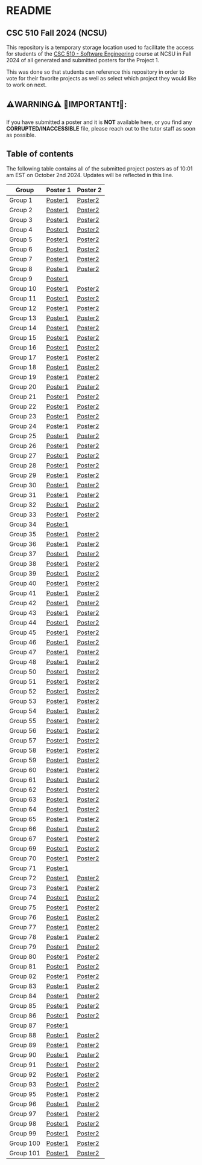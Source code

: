 # README

## CSC 510 Fall 2024 (NCSU)
This repository is a temporary storage location used to facilitate the access for students of the [CSC 510 - Software Engineering](https://txt.github.io/se24fall/) course at NCSU in Fall 2024 of all generated and submitted posters for the Project 1. 

This was done so that students can reference this repository in order to vote for their favorite projects as well as select which project they would like to work on next.

## ⚠️**WARNING**⚠️ 🔴IMPORTANT❗🔴: 

If you have submitted a poster and it is **NOT** available here, or you find any **CORRUPTED/INACCESSIBLE** file, please reach out to the tutor staff as soon as possible.


## Table of contents

The following table contains all of the submitted project posters as of 10:01 am EST on October 2nd 2024. Updates will be reflected in this line.


| Group  | Poster 1 | Poster 2 |
| ---------- | -------- | -------- |
|  Group 1  |  [Poster1](./Posters/Group1/Group1_Poster1.pdf)  |  [Poster2](./Posters/Group1/Group1_Poster2.pdf)  |
|  Group 2  |  [Poster1](./Posters/Group2/Group2_Poster1.pdf)  |  [Poster2](./Posters/Group2/Group2_Poster2.pdf)  |
|  Group 3  |  [Poster1](./Posters/Group3/Group3_Poster1.pdf)  |  [Poster2](./Posters/Group3/Group3_Poster2.pdf)  |
|  Group 4  |  [Poster1](./Posters/Group4/Group4_Poster1.pdf)  |  [Poster2](./Posters/Group4/Group4_Poster2.pdf)  |
|  Group 5  |  [Poster1](./Posters/Group5/Group5_Poster1.pdf)  |  [Poster2](./Posters/Group5/Group5_Poster2.pdf)  |
|  Group 6  |  [Poster1](./Posters/Group6/Group6_Poster1.pdf)  |  [Poster2](./Posters/Group6/Group6_Poster2.pdf)  |
|  Group 7  |  [Poster1](./Posters/Group7/Group7_Poster1.pdf)  |  [Poster2](./Posters/Group7/Group7_Poster2.pdf)  |
|  Group 8  |  [Poster1](./Posters/Group8/Group8_Poster1.pdf)  |  [Poster2](./Posters/Group8/Group8_Poster2.pdf)  |
|  Group 9  |  [Poster1](./Posters/Group9/Group9_Poster1.pdf)  |    |
|  Group 10  |  [Poster1](./Posters/Group10/Group10_Poster1.pdf)  |  [Poster2](./Posters/Group10/Group10_Poster2.pdf)  |
|  Group 11  |  [Poster1](./Posters/Group11/Group11_Poster1.pdf)  |  [Poster2](./Posters/Group11/Group11_Poster2.pdf)  |
|  Group 12  |  [Poster1](./Posters/Group12/Group12_Poster1.pdf)  |  [Poster2](./Posters/Group12/Group12_Poster2.pdf)  |
|  Group 13  |  [Poster1](./Posters/Group13/Group13_Poster1.pdf)  |  [Poster2](./Posters/Group13/Group13_Poster2.pdf)  |
|  Group 14  |  [Poster1](./Posters/Group14/Group14_Poster1.pdf)  |  [Poster2](./Posters/Group14/Group14_Poster2.pdf)  |
|  Group 15  |  [Poster1](./Posters/Group15/Group15_Poster1.pdf)  |  [Poster2](./Posters/Group15/Group15_Poster2.pdf)  |
|  Group 16  |  [Poster1](./Posters/Group16/Group16_Poster1.pdf)  |  [Poster2](./Posters/Group16/Group16_Poster2.pdf)  |
|  Group 17  |  [Poster1](./Posters/Group17/Group17_Poster1.pdf)  |  [Poster2](./Posters/Group17/Group17_Poster2.pdf)  |
|  Group 18  |  [Poster1](./Posters/Group18/Group18_Poster1.pdf)  |  [Poster2](./Posters/Group18/Group18_Poster2.pdf)  |
|  Group 19  |  [Poster1](./Posters/Group19/Group19_Poster1.pdf)  |  [Poster2](./Posters/Group19/Group19_Poster2.pdf)  |
|  Group 20  |  [Poster1](./Posters/Group20/Group20_Poster1.pdf)  |  [Poster2](./Posters/Group20/Group20_Poster2.pdf)  |
|  Group 21  |  [Poster1](./Posters/Group21/Group21_Poster1.pdf)  |  [Poster2](./Posters/Group21/Group21_Poster2.pdf)  |
|  Group 22  |  [Poster1](./Posters/Group22/Group22_Poster1.pdf)  |  [Poster2](./Posters/Group22/Group22_Poster2.pdf)  |
|  Group 23  |  [Poster1](./Posters/Group23/Group23_Poster1.pdf)  |  [Poster2](./Posters/Group23/Group23_Poster2.pdf)  |
|  Group 24  |  [Poster1](./Posters/Group24/Group24_Poster1.pdf)  |  [Poster2](./Posters/Group24/Group24_Poster2.pdf)  |
|  Group 25  |  [Poster1](./Posters/Group25/Group25_Poster1.pdf)  |  [Poster2](./Posters/Group25/Group25_Poster2.pdf)  |
|  Group 26  |  [Poster1](./Posters/Group26/Group26_Poster1.pdf)  |  [Poster2](./Posters/Group26/Group26_Poster2.pdf)  |
|  Group 27  |  [Poster1](./Posters/Group27/Group27_Poster1.pdf)  |  [Poster2](./Posters/Group27/Group27_Poster2.pdf)  |
|  Group 28  |  [Poster1](./Posters/Group28/Group28_Poster1.pdf)  |  [Poster2](./Posters/Group28/Group28_Poster2.pdf)  |
|  Group 29  |  [Poster1](./Posters/Group29/Group29_Poster1.pdf)  |  [Poster2](./Posters/Group29/Group29_Poster2.pdf)  |
|  Group 30  |  [Poster1](./Posters/Group30/Group30_Poster1.pdf)  |  [Poster2](./Posters/Group30/Group30_Poster2.pdf)  |
|  Group 31  |  [Poster1](./Posters/Group31/Group31_Poster1.pdf)  |  [Poster2](./Posters/Group31/Group31_Poster2.pdf)  |
|  Group 32  |  [Poster1](./Posters/Group32/Group32_Poster1.pdf)  |  [Poster2](./Posters/Group32/Group32_Poster2.pdf)  |
|  Group 33  |  [Poster1](./Posters/Group33/Group33_Poster1.pdf)  |  [Poster2](./Posters/Group33/Group33_Poster2.pdf)  |
|  Group 34  |  [Poster1](./Posters/Group34/Group34_Poster1.pdf)  |    |
|  Group 35  |  [Poster1](./Posters/Group35/Group35_Poster1.pdf)  |  [Poster2](./Posters/Group35/Group35_Poster2.pdf)  |
|  Group 36  |  [Poster1](./Posters/Group36/Group36_Poster1.pdf)  |  [Poster2](./Posters/Group36/Group36_Poster2.pdf)  |
|  Group 37  |  [Poster1](./Posters/Group37/Group37_Poster1.pdf)  |  [Poster2](./Posters/Group37/Group37_Poster2.pdf)  |
|  Group 38  |  [Poster1](./Posters/Group38/Group38_Poster1.pdf)  |  [Poster2](./Posters/Group38/Group38_Poster2.pdf)  |
|  Group 39  |  [Poster1](./Posters/Group39/Group39_Poster1.pdf)  |  [Poster2](./Posters/Group39/Group39_Poster2.pdf)  |
|  Group 40  |  [Poster1](./Posters/Group40/Group40_Poster1.pdf)  |  [Poster2](./Posters/Group40/Group40_Poster2.pdf)  |
|  Group 41  |  [Poster1](./Posters/Group41/Group41_Poster1.pdf)  |  [Poster2](./Posters/Group41/Group41_Poster2.pdf)  |
|  Group 42  |  [Poster1](./Posters/Group42/Group42_Poster1.pdf)  |  [Poster2](./Posters/Group42/Group42_Poster2.pdf)  |
|  Group 43  |  [Poster1](./Posters/Group43/Group43_Poster1.pdf)  |  [Poster2](./Posters/Group43/Group43_Poster2.pdf)  |
|  Group 44  |  [Poster1](./Posters/Group44/Group44_Poster1.pdf)  |  [Poster2](./Posters/Group44/Group44_Poster2.pdf)  |
|  Group 45  |  [Poster1](./Posters/Group45/Group45_Poster1.pdf)  |  [Poster2](./Posters/Group45/Group45_Poster2.pdf)  |
|  Group 46  |  [Poster1](./Posters/Group46/Group46_Poster1.pdf)  |  [Poster2](./Posters/Group46/Group46_Poster2.pdf)  |
|  Group 47  |  [Poster1](./Posters/Group47/Group47_Poster1.pdf)  |  [Poster2](./Posters/Group47/Group47_Poster2.pdf)  |
|  Group 48  |  [Poster1](./Posters/Group48/Group48_Poster1.pdf)  |  [Poster2](./Posters/Group48/Group48_Poster2.pdf)  |
|  Group 50  |  [Poster1](./Posters/Group50/Group50_Poster1.pdf)  |  [Poster2](./Posters/Group50/Group50_Poster2.pdf)  |
|  Group 51  |  [Poster1](./Posters/Group51/Group51_Poster1.pdf)  |  [Poster2](./Posters/Group51/Group51_Poster2.pdf)  |
|  Group 52  |  [Poster1](./Posters/Group52/Group52_Poster1.pdf)  |  [Poster2](./Posters/Group52/Group52_Poster2.pdf)  |
|  Group 53  |  [Poster1](./Posters/Group53/Group53_Poster1.pdf)  |  [Poster2](./Posters/Group53/Group53_Poster2.pdf)  |
|  Group 54  |  [Poster1](./Posters/Group54/Group54_Poster1.pdf)  |  [Poster2](./Posters/Group54/Group54_Poster2.pdf)  |
|  Group 55  |  [Poster1](./Posters/Group55/Group55_Poster1.pdf)  |  [Poster2](./Posters/Group55/Group55_Poster2.pdf)  |
|  Group 56  |  [Poster1](./Posters/Group56/Group56_Poster1.pdf)  |  [Poster2](./Posters/Group56/Group56_Poster2.pdf)  |
|  Group 57  |  [Poster1](./Posters/Group57/Group57_Poster1.pdf)  |  [Poster2](./Posters/Group57/Group57_Poster2.pdf)  |
|  Group 58  |  [Poster1](./Posters/Group58/Group58_Poster1.pdf)  |  [Poster2](./Posters/Group58/Group58_Poster2.pdf)  |
|  Group 59  |  [Poster1](./Posters/Group59/Group59_Poster1.pdf)  |  [Poster2](./Posters/Group59/Group59_Poster2.pdf)  |
|  Group 60  |  [Poster1](./Posters/Group60/Group60_Poster1.pdf)  |  [Poster2](./Posters/Group60/Group60_Poster2.pdf)  |
|  Group 61  |  [Poster1](./Posters/Group61/Group61_Poster1.pdf)  |  [Poster2](./Posters/Group61/Group61_Poster2.pdf)  |
|  Group 62  |  [Poster1](./Posters/Group62/Group62_Poster1.pdf)  |  [Poster2](./Posters/Group62/Group62_Poster2.pdf)  |
|  Group 63  |  [Poster1](./Posters/Group63/Group63_Poster1.pdf)  |  [Poster2](./Posters/Group63/Group63_Poster2.pdf)  |
|  Group 64  |  [Poster1](./Posters/Group64/Group64_Poster1.pdf)  |  [Poster2](./Posters/Group64/Group64_Poster2.pdf)  |
|  Group 65  |  [Poster1](./Posters/Group65/Group65_Poster1.pdf)  |  [Poster2](./Posters/Group65/Group65_Poster2.pdf)  |
|  Group 66  |  [Poster1](./Posters/Group66/Group66_Poster1.pdf)  |  [Poster2](./Posters/Group66/Group66_Poster2.pdf)  |
|  Group 67  |  [Poster1](./Posters/Group67/Group67_Poster1.pdf)  |  [Poster2](./Posters/Group67/Group67_Poster2.pdf)  |
|  Group 69  |  [Poster1](./Posters/Group69/Group69_Poster1.pdf)  |  [Poster2](./Posters/Group69/Group69_Poster2.pdf)  |
|  Group 70  |  [Poster1](./Posters/Group70/Group70_Poster1.pdf)  |  [Poster2](./Posters/Group70/Group70_Poster2.pdf)  |
|  Group 71  |  [Poster1](./Posters/Group71/Group71_Poster1.pdf)  |    |
|  Group 72  |  [Poster1](./Posters/Group72/Group72_Poster1.pdf)  |  [Poster2](./Posters/Group72/Group72_Poster2.pdf)  |
|  Group 73  |  [Poster1](./Posters/Group73/Group73_Poster1.pdf)  |  [Poster2](./Posters/Group73/Group73_Poster2.pdf)  |
|  Group 74  |  [Poster1](./Posters/Group74/Group74_Poster1.pdf)  |  [Poster2](./Posters/Group74/Group74_Poster2.pdf)  |
|  Group 75  |  [Poster1](./Posters/Group75/Group75_Poster1.pdf)  |  [Poster2](./Posters/Group75/Group75_Poster2.pdf)  |
|  Group 76  |  [Poster1](./Posters/Group76/Group76_Poster1.pdf)  |  [Poster2](./Posters/Group76/Group76_Poster2.pdf)  |
|  Group 77  |  [Poster1](./Posters/Group77/Group77_Poster1.pdf)  |  [Poster2](./Posters/Group77/Group77_Poster2.pdf)  |
|  Group 78  |  [Poster1](./Posters/Group78/Group78_Poster1.png)  |  [Poster2](./Posters/Group78/Group78_Poster2.png)  |
|  Group 79  |  [Poster1](./Posters/Group79/Group79_Poster1.pdf)  |  [Poster2](./Posters/Group79/Group79_Poster2.pdf)  |
|  Group 80  |  [Poster1](./Posters/Group80/Group80_Poster1.pdf)  |  [Poster2](./Posters/Group80/Group80_Poster2.pdf)  |
|  Group 81  |  [Poster1](./Posters/Group81/Group81_Poster1.pdf)  |  [Poster2](./Posters/Group81/Group81_Poster2.pdf)  |
|  Group 82  |  [Poster1](./Posters/Group82/Group82_Poster1.pdf)  |  [Poster2](./Posters/Group82/Group82_Poster2.pdf)  |
|  Group 83  |  [Poster1](./Posters/Group83/Group83_Poster1.pdf)  |  [Poster2](./Posters/Group83/Group83_Poster2.pdf)  |
|  Group 84  |  [Poster1](./Posters/Group84/Group84_Poster1.pdf)  |  [Poster2](./Posters/Group84/Group84_Poster2.pdf)  |
|  Group 85  |  [Poster1](./Posters/Group85/Group85_Poster1.pdf)  |  [Poster2](./Posters/Group85/Group85_Poster2.pdf)  |
|  Group 86  |  [Poster1](./Posters/Group86/Group86_Poster1.pdf)  |  [Poster2](./Posters/Group86/Group86_Poster2.pdf)  |
|  Group 87  |  [Poster1](./Posters/Group87/Group87_Poster1.pdf)  |    |
|  Group 88  |  [Poster1](./Posters/Group88/Group88_Poster1.pdf)  |  [Poster2](./Posters/Group88/Group88_Poster2.pdf)  |
|  Group 89  |  [Poster1](./Posters/Group89/Group89_Poster1.pdf)  |  [Poster2](./Posters/Group89/Group89_Poster2.pdf)  |
|  Group 90  |  [Poster1](./Posters/Group90/Group90_Poster1.png)  |  [Poster2](./Posters/Group90/Group90_Poster2.png)  |
|  Group 91  |  [Poster1](./Posters/Group91/Group91_Poster1.pdf)  |  [Poster2](./Posters/Group91/Group91_Poster2.pdf)  |
|  Group 92  |  [Poster1](./Posters/Group92/Group92_Poster1.pdf)  |  [Poster2](./Posters/Group92/Group92_Poster2.pdf)  |
|  Group 93  |  [Poster1](./Posters/Group93/Group93_Poster1.pdf)  |  [Poster2](./Posters/Group93/Group93_Poster2.pdf)  |
|  Group 95  |  [Poster1](./Posters/Group95/Group95_Poster1.pdf)  |  [Poster2](./Posters/Group95/Group95_Poster2.pdf)  |
|  Group 96  |  [Poster1](./Posters/Group96/Group96_Poster1.pdf)  |  [Poster2](./Posters/Group96/Group96_Poster2.pdf)  |
|  Group 97  |  [Poster1](./Posters/Group97/Group97_Poster1.pdf)  |  [Poster2](./Posters/Group97/Group97_Poster2.pdf)  |
|  Group 98  |  [Poster1](./Posters/Group98/Group98_Poster1.pdf)  |  [Poster2](./Posters/Group98/Group98_Poster2.pdf)  |
|  Group 99  |  [Poster1](./Posters/Group99/Group99_Poster1.pdf)  |  [Poster2](./Posters/Group99/Group99_Poster2.pdf)  |
|  Group 100  |  [Poster1](./Posters/Group100/Group100_Poster1.pdf)  |  [Poster2](./Posters/Group100/Group100_Poster2.pdf)  |
|  Group 101  |  [Poster1](./Posters/Group101/Group101_Poster1.pdf)  |  [Poster2](./Posters/Group101/Group101_Poster2.pdf)  |
